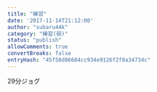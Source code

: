 ```yaml
---
title: "練習"
date: '2017-11-14T21:12:00'
author: "subaru44k"
category: "練習(弱)"
status: "publish"
allowComments: true
convertBreaks: false
entryHash: "45f58d86684cc934e9126f2f8a34734c"
---
```

29分ジョグ
